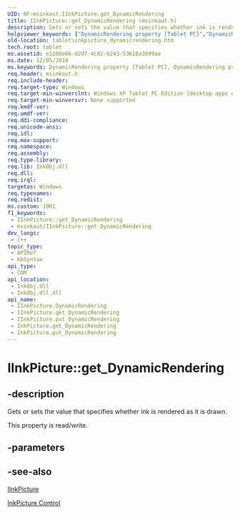 ```yaml
---
UID: NF:msinkaut.IInkPicture.get_DynamicRendering
title: IInkPicture::get_DynamicRendering (msinkaut.h)
description: Gets or sets the value that specifies whether ink is rendered as it is drawn.
helpviewer_keywords: ["DynamicRendering property [Tablet PC]","DynamicRendering property [Tablet PC]","IInkPicture interface","IInkPicture interface [Tablet PC]","DynamicRendering property","IInkPicture.DynamicRendering","IInkPicture.get_DynamicRendering","IInkPicture::DynamicRendering","IInkPicture::get_DynamicRendering","IInkPicture::put_DynamicRendering","InkPicture.get_DynamicRendering","InkPicture.put_DynamicRendering","get_DynamicRendering","msinkaut/IInkPicture::DynamicRendering","msinkaut/IInkPicture::get_DynamicRendering","msinkaut/IInkPicture::put_DynamicRendering","put_DynamicRendering","tablet.inkpicture_dynamicrendering"]
old-location: tablet\inkpicture_dynamicrendering.htm
tech.root: tablet
ms.assetid: e1200e66-d2d7-4c82-b243-53618a3699ae
ms.date: 12/05/2018
ms.keywords: DynamicRendering property [Tablet PC], DynamicRendering property [Tablet PC],IInkPicture interface, IInkPicture interface [Tablet PC],DynamicRendering property, IInkPicture.DynamicRendering, IInkPicture.get_DynamicRendering, IInkPicture::DynamicRendering, IInkPicture::get_DynamicRendering, IInkPicture::put_DynamicRendering, InkPicture.get_DynamicRendering, InkPicture.put_DynamicRendering, get_DynamicRendering, msinkaut/IInkPicture::DynamicRendering, msinkaut/IInkPicture::get_DynamicRendering, msinkaut/IInkPicture::put_DynamicRendering, put_DynamicRendering, tablet.inkpicture_dynamicrendering
req.header: msinkaut.h
req.include-header: 
req.target-type: Windows
req.target-min-winverclnt: Windows XP Tablet PC Edition [desktop apps only]
req.target-min-winversvr: None supported
req.kmdf-ver: 
req.umdf-ver: 
req.ddi-compliance: 
req.unicode-ansi: 
req.idl: 
req.max-support: 
req.namespace: 
req.assembly: 
req.type-library: 
req.lib: InkObj.dll
req.dll: 
req.irql: 
targetos: Windows
req.typenames: 
req.redist: 
ms.custom: 19H1
f1_keywords:
 - IInkPicture::get_DynamicRendering
 - msinkaut/IInkPicture::get_DynamicRendering
dev_langs:
 - c++
topic_type:
 - APIRef
 - kbSyntax
api_type:
 - COM
api_location:
 - InkObj.dll
 - InkObj.dll.dll
api_name:
 - IInkPicture.DynamicRendering
 - IInkPicture.get_DynamicRendering
 - IInkPicture.put_DynamicRendering
 - InkPicture.get_DynamicRendering
 - InkPicture.put_DynamicRendering
---
```


# IInkPicture::get_DynamicRendering


## -description

Gets or sets the value that specifies whether ink is rendered as it is drawn.



This property is read/write.

## -parameters

## -see-also

<a href="../msinkaut/nn-msinkaut-iinkpicture.md">IInkPicture</a>



<a href="/windows/desktop/tablet/inkpicture-control">InkPicture Control</a>
